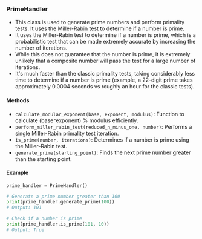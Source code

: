 ### PrimeHandler
- This class is used to generate prime numbers and perform primality tests. It uses the Miller-Rabin test to determine if a number is prime.
- It uses the Miller-Rabin test to determine if a number is prime, which is a probabilistic test that can be made extremely accurate by increasing the number of iterations.
- While this does not guarantee that the number is prime, it is extremely unlikely that a composite number will pass the test for a large number of iterations.
- It's much faster than the classic primality tests, taking considerably less time to determine if a number is prime (example, a 22-digit prime takes approximately 0.0004 seconds vs roughly an hour for the classic tests).

#### Methods
- `calculate_modular_exponent(base, exponent, modulus)`: Function to calculate (base^exponent) % modulus efficiently.
- `perform_miller_rabin_test(reduced_n_minus_one, number)`: Performs a single Miller-Rabin primality test iteration.
- `is_prime(number, iterations)`: Determines if a number is prime using the Miller-Rabin test.
- `generate_prime(starting_point)`: Finds the next prime number greater than the starting point.

#### Example
```python
prime_handler = PrimeHandler()

# Generate a prime number greater than 100
print(prime_handler.generate_prime(100))
# Output: 101

# Check if a number is prime
print(prime_handler.is_prime(101, 10))
# Output: True

```
